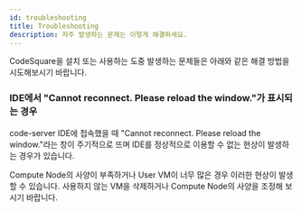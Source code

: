 ```yaml
---
id: troubleshooting
title: Troubleshooting
description: 자주 발생하는 문제는 이렇게 해결하세요.
---
```


CodeSquare을 설치 또는 사용하는 도중 발생하는 문제들은 아래와 같은 해결 방법을 시도해보시기 바랍니다.

### IDE에서 "Cannot reconnect. Please reload the window."가 표시되는 경우

code-server IDE에 접속했을 때 "Cannot reconnect. Please reload the window."라는 창이 주기적으로 뜨며 IDE를 정상적으로 이용할 수 없는 현상이 발생하는 경우가 있습니다.

Compute Node의 사양이 부족하거나 User VM이 너무 많은 경우 이러한 현상이 발생할 수 있습니다. 사용하지 않는 VM을 삭제하거나 Compute Node의 사양을 조정해 보시기 바랍니다.